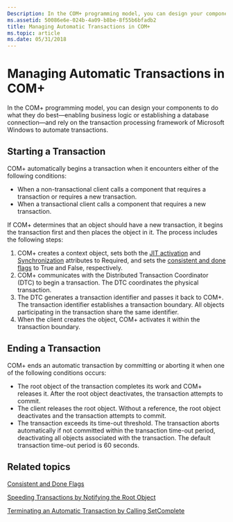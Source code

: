 ```yaml
---
Description: In the COM+ programming model, you can design your components to do what they do best&\#8212;enabling business logic or establishing a database connection&\#8212;and rely on the transaction processing framework of Microsoft Windows to automate transactions.
ms.assetid: 50086e6e-024b-4a09-b8be-8f55b6bfadb2
title: Managing Automatic Transactions in COM+
ms.topic: article
ms.date: 05/31/2018
---
```


# Managing Automatic Transactions in COM+

In the COM+ programming model, you can design your components to do what they do best—enabling business logic or establishing a database connection—and rely on the transaction processing framework of Microsoft Windows to automate transactions.

## Starting a Transaction

COM+ automatically begins a transaction when it encounters either of the following conditions:

-   When a non-transactional client calls a component that requires a transaction or requires a new transaction.
-   When a transactional client calls a component that requires a new transaction.

If COM+ determines that an object should have a new transaction, it begins the transaction first and then places the object in it. The process includes the following steps:

1.  COM+ creates a context object, sets both the [JIT activation](com--just-in-time-activation.md) and [Synchronization](com--synchronization.md) attributes to Required, and sets the [consistent and done flags](consistent-and-done-flags.md) to True and False, respectively.
2.  COM+ communicates with the Distributed Transaction Coordinator (DTC) to begin a transaction. The DTC coordinates the physical transaction.
3.  The DTC generates a transaction identifier and passes it back to COM+. The transaction identifier establishes a transaction boundary. All objects participating in the transaction share the same identifier.
4.  When the client creates the object, COM+ activates it within the transaction boundary.

## Ending a Transaction

COM+ ends an automatic transaction by committing or aborting it when one of the following conditions occurs:

-   The root object of the transaction completes its work and COM+ releases it. After the root object deactivates, the transaction attempts to commit.
-   The client releases the root object. Without a reference, the root object deactivates and the transaction attempts to commit.
-   The transaction exceeds its time-out threshold. The transaction aborts automatically if not committed within the transaction time-out period, deactivating all objects associated with the transaction. The default transaction time-out period is 60 seconds.

## Related topics

<dl> <dt>

[Consistent and Done Flags](consistent-and-done-flags.md)
</dt> <dt>

[Speeding Transactions by Notifying the Root Object](speeding-transactions-by-notifying-the-root-object.md)
</dt> <dt>

[Terminating an Automatic Transaction by Calling SetComplete](terminating-an-automatic-transaction-by-calling-setcomplete.md)
</dt> </dl>

 

 



